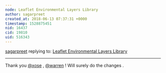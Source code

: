 ```yaml
---
node: Leaflet Environmental Layers Library
author: sagarpreet
created_at: 2018-06-13 07:37:31 +0000
timestamp: 1528875451
nid: 16437
cid: 19810
uid: 516343
---
```




[sagarpreet](../profile/sagarpreet) replying to: [Leaflet Environmental Layers Library](../notes/sagarpreet/06-06-2018/leaflet-environmental-layer-library)

----
Thank you [@xose](/profile/xose) , [@warren](/profile/warren) !
Will surely do the changes .
